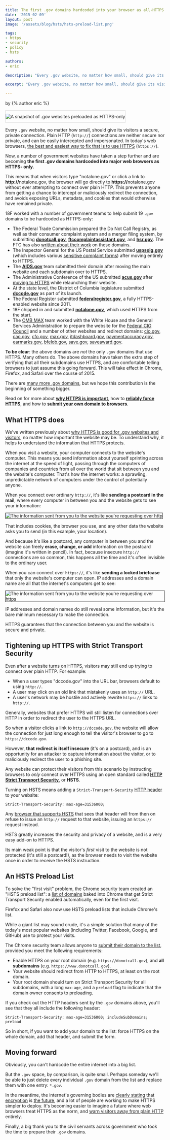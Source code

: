 ```yaml
---
title: The first .gov domains hardcoded into your browser as all-HTTPS
date: '2015-02-09'
layout: post
image: '/assets/blog/hsts/hsts-preload-list.png'

tags:
- https
- security
- policy
- hsts

authors:
- eric

description: "Every .gov website, no matter how small, should give its visitors a secure, private connection. Ordinary HTTP (http://) connections are neither secure nor private, and can be easily intercepted and impersonated. In today's web browsers, the best and easiest way to fix that is to use HTTPS (https://)."

excerpt: "Every .gov website, no matter how small, should give its visitors a secure, private connection. Ordinary HTTP (http://) connections are neither secure nor private, and can be easily intercepted and impersonated. In today's web browsers, the best and easiest way to fix that is to use HTTPS (https://)."

---
```


<p class="authors">
  by {% author eric %}
</p>

<img src="/assets/blog/hsts/hsts-preload-list.png" alt="A snapshot of .gov websites preloaded as HTTPS-only" style="border: 1px solid #d5d5d5; padding: 10px 0" />

Every `.gov` website, no matter how small, should give its visitors a secure,
private connection. Plain HTTP (`http://`) connections are neither secure nor
private, and can be easily intercepted and impersonated. In today's web
browsers, [the best and easiest way to fix that is to use HTTPS][1] (`https://`).

Now, a number of government websites have taken a step further and are
becoming **the first .gov domains hardcoded into major web browsers as HTTPS-
only**.

This means that when visitors type "notalone.gov" or click a link to
<strong>http://</strong>notalone.gov, the browser will go directly to
<strong>https://</strong>notalone.gov without ever attempting to connect over
plain HTTP. This prevents anyone from getting a chance to intercept or
maliciously redirect the connection, and avoids exposing URLs, metadata, and
cookies that would otherwise have remained private.

18F worked with a number of government teams to help submit 19 `.gov` domains
to be hardcoded as HTTPS-only:

* The Federal Trade Commission prepared the Do Not Call Registry, as well as
their consumer complaint system and a merger filing system, by submitting
**[donotcall.gov][2]**, **[ftccomplaintassistant.gov][3]**, and **[hsr.gov][4]**.
The FTC has also [written about their work][33] on these domains.
* The Inspector General for the US Postal Service submitted **[uspsoig.gov][5]**
(which includes various [sensitive complaint forms][6]) after moving entirely to
HTTPS.
* The **[AIDS.gov][7]** team submitted their domain after moving the main
website and each subdomain over to HTTPS.
* The Administrative Conference of the US submitted **[acus.gov][8]** after
[moving to HTTPS][9] while relaunching their website.
* At the state level, the District of Columbia legislature submitted
**[dccode.gov][10]** as part of its launch.
* The Federal Register submitted **[federalregister.gov][11]**, a fully
HTTPS-enabled website since 2011.
* 18F chipped in and submitted **[notalone.gov][12]**, which used HTTPS from the
start.
* The [OMB MAX][13] team worked with the White House and the General Services
Administration to prepare the website for the [Federal CIO Council][14] and a
number of other websites and redirect domains: [cio.gov][14], [cao.gov][15],
[cfo.gov][16], [max.gov][17], [itdashboard.gov][18], [paymentaccuracy.gov][19],
[earmarks.gov][20], [bfelob.gov][21], [save.gov][22], [saveaward.gov][23].

**To be clear**: the above domains are _not_ the only `.gov` domains that use
HTTPS. Many others do. The above domains have taken the extra step of
verifying that all their subdomains use HTTPS, and are comfortable telling
browsers to just assume this going forward. This will take effect in Chrome,
Firefox, and Safari over the course of 2015.

There are [many more .gov domains][1], but we hope this contribution is the
beginning of something bigger.

Read on for more about **[why HTTPS is important](#what-https-does)**, how to
**[reliably force HTTPS](#tightening-up-https-with-strict-transport-security)**,
and how to **[submit your own domain to browsers](#an-hsts-preload-list)**.

## What HTTPS does

We've written previously about [why HTTPS is good for .gov websites and visitors][1],
no matter how important the website may be. To understand why, it helps to
understand the information that HTTPS protects.

When you visit a website, your computer connects to the website's computer.
This means you send information about yourself sprinting across the internet
at the speed of light, passing through the computers of companies and
countries from all over the world that sit between you and the website's
computer. That's how the internet works: a sprawling, unpredictable network of
computers under the control of potentially anyone.

When you connect over ordinary `http://`, it's like **sending a postcard in
the mail**, where every computer in between you and the website gets to see
your information:

<img src="/assets/blog/hsts/with-http-headers.png" style="border: 1px solid" alt="The information sent from you to the website you're requesting over http"/>

That includes cookies, the browser you use, and any other data the website
asks you to send (in this example, your location).

And because it's like a postcard, any computer in between you and the website
can freely **erase, change, or add** information on the postcard (imagine it's
written in pencil). In fact, because insecure `http://` connections are so
common, this happens all the time and it's often invisible to the ordinary
user.

When you can connect over `https://`, it's like **sending a locked briefcase**
that only the website's computer can open. IP addresses and a domain name are
all that the internet's computers get to see:

<img src="/assets/blog/hsts/with-https-headers.png" style="border: 1px solid" alt="The information sent from you to the website you're requesting over https" />

IP addresses and domain names do still reveal some information, but it's the
bare minimum necessary to make the connection.

HTTPS guarantees that the connection between you and the website is secure and
private.

## Tightening up HTTPS with Strict Transport Security

Even after a website turns on HTTPS, visitors may still end up trying to
connect over plain HTTP. For example:

* When a user types "dccode.gov" into the URL bar, browsers default to using `http://`.
* A user may click on an old link that mistakenly uses an `http://` URL.
* A user's network may be hostile and actively rewrite `https://` links to `http://`.

Generally, websites that prefer HTTPS will still listen for connections over
HTTP in order to redirect the user to the HTTPS URL.

So when a visitor clicks a link to `http://dccode.gov`, the website will allow
the connection for just long enough to tell the visitor's browser to go to
`https://dccode.gov`.

However, **that redirect is itself insecure** (it's on a postcard), and is an
opportunity for an attacker to capture information about the visitor, or to
maliciously redirect the user to a phishing site.

Any website can protect their visitors from this scenario by instructing browsers to _only_ connect over HTTPS using an open standard called **[HTTP Strict Transport Security][24]**, or **HSTS**.

Turning on HSTS means adding a `Strict-Transport-Security` [HTTP header][25] to your website:

```
Strict-Transport-Security: max-age=31536000;
```

Any [browser that supports HSTS][26] that sees
that header will from then on refuse to issue an `http://` request to that
website, issuing an `https://` request instead.

HSTS greatly increases the security and privacy of a website, and is a very
easy add-on to HTTPS.

Its main weak point is that the visitor's _first_ visit to the website is not
protected (it's still a postcard!), as the browser needs to visit the website
once in order to receive the HSTS instruction.

## An HSTS Preload List

To solve the "first visit" problem, the Chrome security team created an "HSTS
preload list": a [list of domains][27] baked into Chrome that get Strict
Transport Security enabled automatically, even for the first visit.

Firefox and Safari also now use HSTS preload lists that include Chrome's list.

While a giant list may sound crude, it's a simple solution that many of the
today's most popular websites (including Twitter, Facebook, Google, and
GitHub) use to protect your visits.

The Chrome security team allows anyone to [submit their domain to the list][28],
provided you meet the following requirements:

* Enable HTTPS on your root domain (e.g. `https://donotcall.gov`), and **all
subdomains** (e.g. `https://www.donotcall.gov`).
* Your website should redirect from HTTP to HTTPS, at least on the root domain.
* Your root domain should turn on Strict Transport Security for all subdomains,
with a long `max-age`, and a `preload` flag to indicate that the domain owner
consents to preloading.

If you check out the HTTP headers sent by the `.gov` domains above, you'll see
that they all include the following header:

```
Strict-Transport-Security: max-age=31536000; includeSubDomains; preload
```

So in short, if you want to add your domain to the list: force HTTPS on the
whole domain, add that header, and submit the form.

## Moving forward

Obviously, you can't hardcode the entire internet into a big list.

But the `.gov` space, by comparison, is quite small. Perhaps someday we'll be
able to just delete every individual `.gov` domain from the list and replace
them with one entry: `*.gov`.

In the meantime, the internet's governing bodies are [clearly stating][29] that
[encryption][30] is [the future][31], and a lot of people are working to make
HTTPS simpler to deploy. It's becoming easier to imagine a future where web
browsers treat HTTPS as the norm, and [warn visitors away from plain HTTP][32]
entirely.

Finally, a big thank you to the civil servants across government who took the
time to prepare their `.gov` domains.

[1]: https://18f.gsa.gov/2014/11/13/why-we-use-https-in-every-gov-website-we-make/
[2]: https://www.donotcall.gov
[3]: https://ftccomplaintassistant.gov
[4]: https://www.hsr.gov
[5]: https://uspsoig.gov
[6]: https://uspsoig.gov/form/whistleblower-complaint-form
[7]: https://www.aids.gov/
[8]: https://www.acus.gov
[9]: https://www.acus.gov/policies
[10]: https://dccode.gov
[11]: https://www.federalregister.gov
[12]: https://www.notalone.gov
[13]: https://max.omb.gov
[14]: https://cio.gov
[15]: https://cao.gov
[16]: https://cfo.gov
[17]: https://max.gov
[18]: https://itdashboard.gov
[19]: https://paymentaccuracy.gov
[20]: https://earmarks.gov
[21]: https://bbfelob.gov
[22]: https://save.gov
[23]: https://saveaward.gov
[24]: https://developer.mozilla.org/en-US/docs/Web/Security/HTTP_strict_transport_security
[25]: https://developer.mozilla.org/en-US/docs/Web/HTTP/Headers
[26]: http://caniuse.com/#search=hsts
[27]: https://chromium.googlesource.com/chromium/src/+/master/net/http/transport_security_state_static.json
[28]: https://hstspreload.appspot.com/
[29]: https://w3ctag.github.io/web-https/
[30]: https://datatracker.ietf.org/doc/rfc7258/
[31]: http://www.internetsociety.org/news/internet-society-commends-internet-architecture-board-recommendation-encryption-default
[32]: https://www.chromium.org/Home/chromium-security/marking-http-as-non-secure
[33]: http://www.ftc.gov/news-events/blogs/techftc/2015/02/government-agencies-enable-http-strict-transport-security-public